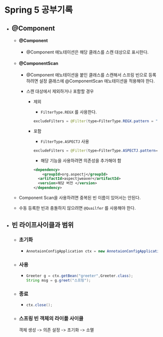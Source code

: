 # Spring 5 공부기록 

- ## @Component

  - #### @Component

    - @Component 애노테이션은 해당 클래스를 스캔 대상으로 표시한다.

  - #### @ComponentScan

    - @Component 애노테이션을 붙인 클래스를 스캔해서 스프링 빈으로 등록하려면 설정 클래스에 @ComponentScan 애노테이션을 적용해야 한다.

    - 스캔 대상에서 제외하거나 포함할 경우

      - 제외

        - `FilterType.REGX` 를 사용한다.

        ```java
        excludeFilters = @Filter(type=FilterType.REGX.pattern = "spring\\..*Dao");
        ```

      - 포함

        - `FilterType.ASPECTJ` 사용

        ```java
        excludeFilters = @Filter(type=FilterType.ASPECTJ.pattern="spirng.*Dao");
        ```

        - 해당 기능을 사용하려면 의존성을 추가해야 함 

        ```xml
        <dependency>
        	<groupId>org.aspectj</groupId>
          <artifactId>aspectjweaver</artifactId>
          <version>해당 버전 </version>
        </dependency>
        ```

  - Component Scan을 사용하려면 중복된 빈 이름이 있어서는 안된다. 

  - 수동 등록한 빈과 충돌하지 않으려면 `@Quailfer` 를 사용해야 한다.

    

- ## 빈 라이프사이클과 범위

  - ### 초기화

    - ```java
      AnnotaionConfigApplication ctx = new AnnotaionConfigApplicationContext(Context.class);
      ```

      

  - ### 사용

    - ```java
      Greeter g = ctx.getBean("greeter",Greeter.class);
      String msg = g.greet("스프링");
      ```

      

  - ### 종료

    - ```java
      ctx.close();
      ```

  - ### 스프링 빈 객체의 라이플 사이클 

    객체 생성 -> 의존 설정 -> 초기화 -> 소멸 

  

  

